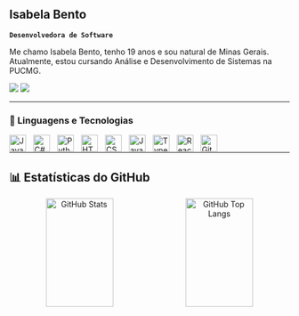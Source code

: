 ## Isabela Bento

**`Desenvolvedora de Software`**

Me chamo Isabela Bento, tenho 19 anos e sou natural de Minas Gerais. Atualmente, estou cursando Análise e Desenvolvimento de Sistemas na PUCMG.

  <div> 
    <a href="https://github.com/isabelabnto" target="_blank"><img src="https://img.shields.io/badge/-GitHub-181717?style=for-the-badge&logo=github&logoColor=white" target="_blank"></a>
    <a href="https://www.linkedin.com/in/isabela-bento-483231236" target="_blank"><img src="https://img.shields.io/badge/-LinkedIn-%230077B5?style=for-the-badge&logo=linkedin&logoColor=white" target="_blank"></a>
  </div>

---

### 🤖 Linguagens e Tecnologias

<img 
      align="left" 
      alt="Java" 
      title="Java"
      width="30px" 
      style="padding-right: 10px;" 
      src="https://cdn.jsdelivr.net/gh/devicons/devicon@latest/icons/java/java-original.svg"
  />
<img 
      align="left" 
      alt="C#" 
      title="C#"
      width="30px" 
      style="padding-right: 10px;" 
      src="https://cdn.jsdelivr.net/gh/devicons/devicon@latest/icons/csharp/csharp-original.svg"
  />
<img 
      align="left" 
      alt="Python" 
      title="Python"
      width="30px" 
      style="padding-right: 10px;" 
      src="https://cdn.jsdelivr.net/gh/devicons/devicon@latest/icons/python/python-original.svg" 
  />
<img 
      align="left" 
      alt="HTML"
      title="HTML" 
      width="30px" 
      style="padding-right: 10px;" 
      src="https://cdn.jsdelivr.net/gh/devicons/devicon@latest/icons/html5/html5-original.svg" 
  />
<img 
      align="left" 
      alt="CSS" 
      title="CSS"
      width="30px" 
      style="padding-right: 10px;" 
      src="https://cdn.jsdelivr.net/gh/devicons/devicon@latest/icons/css3/css3-original.svg" 
  />
<img 
      align="left" 
      alt="JavaScript" 
      title="JavaScript"
      width="30px" 
      style="padding-right: 10px;" 
      src="https://cdn.jsdelivr.net/gh/devicons/devicon@latest/icons/javascript/javascript-original.svg" 
  />
<img 
      align="left" 
      alt="TypeScript"
      title="TypeScript" 
      width="30px" 
      style="padding-right: 10px;" 
      src="https://cdn.jsdelivr.net/gh/devicons/devicon@latest/icons/typescript/typescript-original.svg" 
  />
<img 
      align="left" 
      alt="React"
      title="React" 
      width="30px" 
      style="padding-right: 10px;" 
      src="https://cdn.jsdelivr.net/gh/devicons/devicon@latest/icons/react/react-original.svg" 
  />
<img 
      align="left" 
      alt="Git" 
      title="Git"
      width="30px" 
      style="padding-right: 10px;" 
      src="https://cdn.jsdelivr.net/gh/devicons/devicon@latest/icons/git/git-original.svg" 
  />

  <br/>

---

## 📊 Estatísticas do GitHub

<p align="center">
  <img 
    alt="GitHub Stats" 
    width="49%" 
    height="195px" 
    src="https://github-readme-stats.vercel.app/api?username=isabelabnto&show_icons=true&theme=tokyonight&include_all_commits=true&locale=pt-br" 
  />
  <img 
    alt="GitHub Top Langs" 
    width="49%" 
    height="195px"
    src="https://github-readme-stats.vercel.app/api/top-langs/?username=isabelabnto&theme=tokyonight&layout=compact&custom_title=Tecnologias&langs_count=8&include_all_commits=true&count_private=false" 
  />
</p>